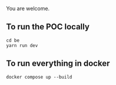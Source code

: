You are welcome.

## To run the POC locally

```
cd be
yarn run dev
```

## To run everything in docker

```
docker compose up --build
```
